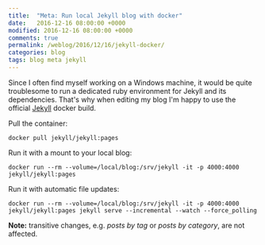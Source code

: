 ```yaml
---
title:  "Meta: Run local Jekyll blog with docker"
date:   2016-12-16 08:00:00 +0000
modified: 2016-12-16 08:00:00 +0000 
comments: true
permalink: /weblog/2016/12/16/jekyll-docker/
categories: blog
tags: blog meta jekyll
---
```


Since I often find myself working on a Windows machine, it would be quite troublesome to run a dedicated ruby environment for Jekyll and its dependencies. That's why when editing my blog I'm happy to use the official [Jekyll][jekylldocker] docker build.

<!--more-->

Pull the container:

```
docker pull jekyll/jekyll:pages
```

Run it with a mount to your local blog:

```
docker run --rm --volume=/local/blog:/srv/jekyll -it -p 4000:4000 jekyll/jekyll:pages
```

Run it with automatic file updates:

```
docker run --rm --volume=/local/blog:/srv/jekyll -it -p 4000:4000 jekyll/jekyll:pages jekyll serve --incremental --watch --force_polling
```

**Note:** transitive changes, e.g. *posts by tag* or *posts by category*, are not affected.

[jekylldocker]: https://hub.docker.com/r/jekyll/jekyll/